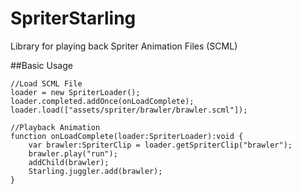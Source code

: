 SpriterStarling
===============

Library for playing back Spriter Animation Files (SCML)

##Basic Usage

	//Load SCML File
	loader = new SpriterLoader();
	loader.completed.addOnce(onLoadComplete);
	loader.load(["assets/spriter/brawler/brawler.scml"]);

	//Playback Animation
	function onLoadComplete(loader:SpriterLoader):void {
		var brawler:SpriterClip = loader.getSpriterClip("brawler");
		brawler.play("run");
		addChild(brawler);
		Starling.juggler.add(brawler);
	}

